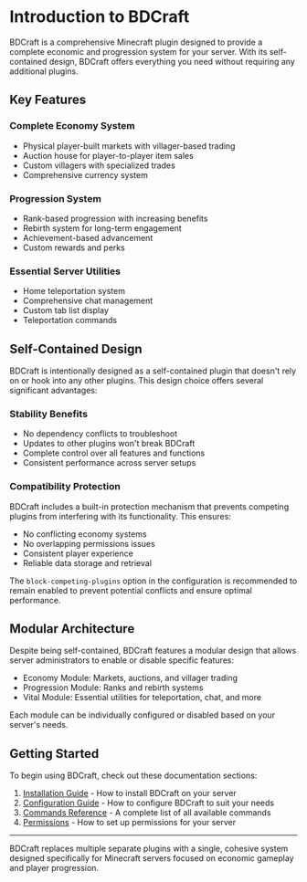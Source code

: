 # Introduction to BDCraft

BDCraft is a comprehensive Minecraft plugin designed to provide a complete economic and progression system for your server. With its self-contained design, BDCraft offers everything you need without requiring any additional plugins.

## Key Features

### Complete Economy System
- Physical player-built markets with villager-based trading
- Auction house for player-to-player item sales
- Custom villagers with specialized trades
- Comprehensive currency system

### Progression System
- Rank-based progression with increasing benefits
- Rebirth system for long-term engagement
- Achievement-based advancement
- Custom rewards and perks

### Essential Server Utilities
- Home teleportation system
- Comprehensive chat management
- Custom tab list display
- Teleportation commands

## Self-Contained Design

BDCraft is intentionally designed as a self-contained plugin that doesn't rely on or hook into any other plugins. This design choice offers several significant advantages:

### Stability Benefits
- No dependency conflicts to troubleshoot
- Updates to other plugins won't break BDCraft
- Complete control over all features and functions
- Consistent performance across server setups

### Compatibility Protection
BDCraft includes a built-in protection mechanism that prevents competing plugins from interfering with its functionality. This ensures:

- No conflicting economy systems
- No overlapping permissions issues
- Consistent player experience
- Reliable data storage and retrieval

The `block-competing-plugins` option in the configuration is recommended to remain enabled to prevent potential conflicts and ensure optimal performance.

## Modular Architecture

Despite being self-contained, BDCraft features a modular design that allows server administrators to enable or disable specific features:

- Economy Module: Markets, auctions, and villager trading
- Progression Module: Ranks and rebirth systems
- Vital Module: Essential utilities for teleportation, chat, and more

Each module can be individually configured or disabled based on your server's needs.

## Getting Started

To begin using BDCraft, check out these documentation sections:

1. [Installation Guide](installation.md) - How to install BDCraft on your server
2. [Configuration Guide](../configuration/configuration.md) - How to configure BDCraft to suit your needs
3. [Commands Reference](../admin/commands.md) - A complete list of all available commands
4. [Permissions](../configuration/permissions.md) - How to set up permissions for your server

---

BDCraft replaces multiple separate plugins with a single, cohesive system designed specifically for Minecraft servers focused on economic gameplay and player progression.